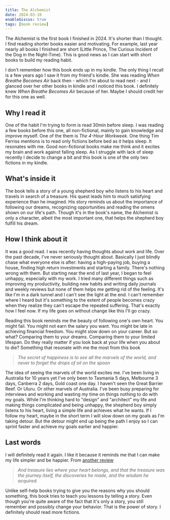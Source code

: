 ```yaml
---
title: The Alchemist
date: 2024-03-10
enableGiscus: true
tags: [book review]
---
```

The Alchemist is the first book I finished in 2024. It's shorter than I thought. I find reading shorter books easier and motivating. For example, last year nearly all books I finished are short (Little Prince, The Curious Incident of the Dog in the Night-Time). This is good news as I can start with short books to build my reading habit.

I don't remember how this book ends up in my kindle. The only thing I recall is a few years ago I saw it from my friend's kindle. She was reading _When Breathe Becomes Air_ back then -  which I'm about to read next - and I glanced over her other books in kindle and I noticed this book. I definitely knew _When Breathe Becomes Air_ because of her. Maybe I should credit her for this one as well.

## Why I read it

One of the habit I'm trying to form is read 30min before sleep. I was reading a few books before this one, all non-fictional, mainly to gain knowledge and improve myself. One of the them is _The 4-Hour Workweek_. One thing Tim Ferriss mentions is to read only fictions before bed as it helps sleep. It resonates with me. Good non-fictional books make me think and it excites my brain and work against falling sleep. As I struggle with lack of sleep recently I decide to change a bit and this book is one of the only two fictions in my kindle.

## What's inside it

The book tells a story of a young shepherd boy who listens to his heart and travels in search of a treasure. His quest leads him to much satisfying experience than he imagined. His story reminds us about the importance of following our dreams, recognizing opportunities and reading the omens shown on our life's path. Though it's in the book's name, the Alchemist is only a character, albeit the most important one, that helps the shepherd boy fulfill his dream.

## How I think about it

It was a good read. I was recently having thoughts about work and life. Over the past decade, I've never seriously thought about. Basically I just blindly chase what everyone else is after: having a high-paying job, buying a house, finding high return investments and starting a family. There's nothing wrong with them. But starting near the end of last year, I began to feel unhappy, especially with my work. I tried many different things such as improving my productivity, building new habits and writing daily journals and weekly reviews but none of them helps me getting rid of the feeling. It's like I'm in a dark tunnel and I can't see the light at the end. I can't remember where I heard but it's something to the extent of people becomes crazy when they realize they can't escape the repeated suffering. That's exactly how I feel now. If my life goes on without change like this I'll go crazy.

Reading this book reminds me the beauty of following one's own heart. You might fail. You might not earn the salary you want. You might be late in achieving financial freedom. You might slow down on your career. But so what? Comparing them to your dreams. Comparing them to your limited lifespan. Do they really matter if you look back at your life when you about to die? Something that resonate with me the most from this book

> _The secret of happiness is to see all the marvels of the world, and never to forget the drops of oil on the spoon_

The idea of seeing the marvels of the world excites me. I've been living in Australia for 10 years  yet I've only been to Tasmania 5 days, Melbourne 3 days, Canberra 2 days, Gold coast one day. I haven't seen the Great Barrier Reef. Or Uluru. Or other marvels of Australia. I've been busy preparing for interviews and working and wasting my time on things nothing to do with my goals. While I'm thinking hard to "design" and "architect" my life and making things complicated and being unhappy, the shepherd boy simply listens to his heart, living a simple life and achieves what he wants. If I follow my heart, maybe in the short term I will slow down on my goals as I'm taking detour. But the detour might end up being the path I enjoy so I can sprint faster and achieve my goals earlier and happier.

## Last words

I will definitely read it again. I like it because it reminds me that I can make my life simpler and be happier. From [another review](https://www.goodreads.com/review/show/614138889)

> _And treasure lies where your heart belongs, and that the treasure was the journey itself, the discoveries he made, and the wisdom he acquired._

Unlike self-help books trying to give you the reasons why you should something, this book tries to teach you lessons by telling a story. Even though you're quite aware of the fact that it's only a story, you still remember and possibly change your behavior. That is the power of story. I definitely should read more fictions.

